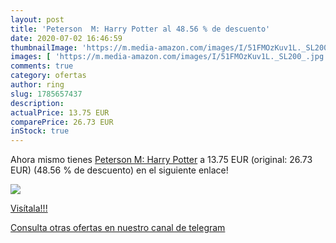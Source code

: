 ```yaml
---
layout: post
title: 'Peterson  M: Harry Potter al 48.56 % de descuento'
date: 2020-07-02 16:46:59
thumbnailImage: 'https://m.media-amazon.com/images/I/51FMOzKuv1L._SL200_.jpg'
images: [ 'https://m.media-amazon.com/images/I/51FMOzKuv1L._SL200_.jpg' ]
comments: true
category: ofertas
author: ring
slug: 1785657437
description:
actualPrice: 13.75 EUR
comparePrice: 26.73 EUR
inStock: true
---
```


Ahora mismo tienes [Peterson  M: Harry Potter](https://www.amazon.com/dp/1785657437/?tag=redken08-20) a 13.75 EUR (original: 26.73 EUR) (48.56 %  de descuento) en el siguiente enlace!

[![](https://m.media-amazon.com/images/I/51FMOzKuv1L._SL200_.jpg)](https://www.amazon.com/dp/1785657437/?tag=redken08-20)

[Visítala!!!](https://www.amazon.com/dp/1785657437/?tag=redken08-20)

[Consulta otras ofertas en nuestro canal de telegram](https://t.me/s/ofertas25)
